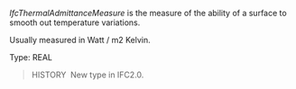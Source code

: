 ﻿_IfcThermalAdmittanceMeasure_ is the measure of the ability of a surface to smooth out temperature variations.

Usually measured in Watt / m2 Kelvin.

Type: REAL

> HISTORY&nbsp; New type in IFC2.0.